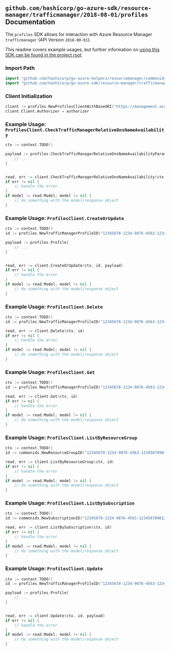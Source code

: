 
## `github.com/hashicorp/go-azure-sdk/resource-manager/trafficmanager/2018-08-01/profiles` Documentation

The `profiles` SDK allows for interaction with Azure Resource Manager `trafficmanager` (API Version `2018-08-01`).

This readme covers example usages, but further information on [using this SDK can be found in the project root](https://github.com/hashicorp/go-azure-sdk/tree/main/docs).

### Import Path

```go
import "github.com/hashicorp/go-azure-helpers/resourcemanager/commonids"
import "github.com/hashicorp/go-azure-sdk/resource-manager/trafficmanager/2018-08-01/profiles"
```


### Client Initialization

```go
client := profiles.NewProfilesClientWithBaseURI("https://management.azure.com")
client.Client.Authorizer = authorizer
```


### Example Usage: `ProfilesClient.CheckTrafficManagerRelativeDnsNameAvailability`

```go
ctx := context.TODO()

payload := profiles.CheckTrafficManagerRelativeDnsNameAvailabilityParameters{
	// ...
}


read, err := client.CheckTrafficManagerRelativeDnsNameAvailability(ctx, payload)
if err != nil {
	// handle the error
}
if model := read.Model; model != nil {
	// do something with the model/response object
}
```


### Example Usage: `ProfilesClient.CreateOrUpdate`

```go
ctx := context.TODO()
id := profiles.NewTrafficManagerProfileID("12345678-1234-9876-4563-123456789012", "example-resource-group", "trafficManagerProfileValue")

payload := profiles.Profile{
	// ...
}


read, err := client.CreateOrUpdate(ctx, id, payload)
if err != nil {
	// handle the error
}
if model := read.Model; model != nil {
	// do something with the model/response object
}
```


### Example Usage: `ProfilesClient.Delete`

```go
ctx := context.TODO()
id := profiles.NewTrafficManagerProfileID("12345678-1234-9876-4563-123456789012", "example-resource-group", "trafficManagerProfileValue")

read, err := client.Delete(ctx, id)
if err != nil {
	// handle the error
}
if model := read.Model; model != nil {
	// do something with the model/response object
}
```


### Example Usage: `ProfilesClient.Get`

```go
ctx := context.TODO()
id := profiles.NewTrafficManagerProfileID("12345678-1234-9876-4563-123456789012", "example-resource-group", "trafficManagerProfileValue")

read, err := client.Get(ctx, id)
if err != nil {
	// handle the error
}
if model := read.Model; model != nil {
	// do something with the model/response object
}
```


### Example Usage: `ProfilesClient.ListByResourceGroup`

```go
ctx := context.TODO()
id := commonids.NewResourceGroupID("12345678-1234-9876-4563-123456789012", "example-resource-group")

read, err := client.ListByResourceGroup(ctx, id)
if err != nil {
	// handle the error
}
if model := read.Model; model != nil {
	// do something with the model/response object
}
```


### Example Usage: `ProfilesClient.ListBySubscription`

```go
ctx := context.TODO()
id := commonids.NewSubscriptionID("12345678-1234-9876-4563-123456789012")

read, err := client.ListBySubscription(ctx, id)
if err != nil {
	// handle the error
}
if model := read.Model; model != nil {
	// do something with the model/response object
}
```


### Example Usage: `ProfilesClient.Update`

```go
ctx := context.TODO()
id := profiles.NewTrafficManagerProfileID("12345678-1234-9876-4563-123456789012", "example-resource-group", "trafficManagerProfileValue")

payload := profiles.Profile{
	// ...
}


read, err := client.Update(ctx, id, payload)
if err != nil {
	// handle the error
}
if model := read.Model; model != nil {
	// do something with the model/response object
}
```
